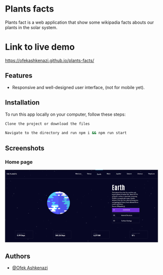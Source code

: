 # Plants facts

Plants fact is a web application that show some wikipadia facts abouts our plants in the solar system.

# Link to live demo
https://ofekashkenazi.github.io/plants-facts/

## Features
- Responsive and well-designed user interface, (not for mobile yet).

## Installation

To run this app locally on your computer, follow these steps:

```bash
Clone the project or download the files
```
```bash
Navigate to the directory and run npm i && npm run start
```
    
## Screenshots
### Home page
![Home page](/src/assets/images/home-earth.png)


## Authors
- [@Ofek Ashkenazi](https://github.com/OfekAshkenazi/)
